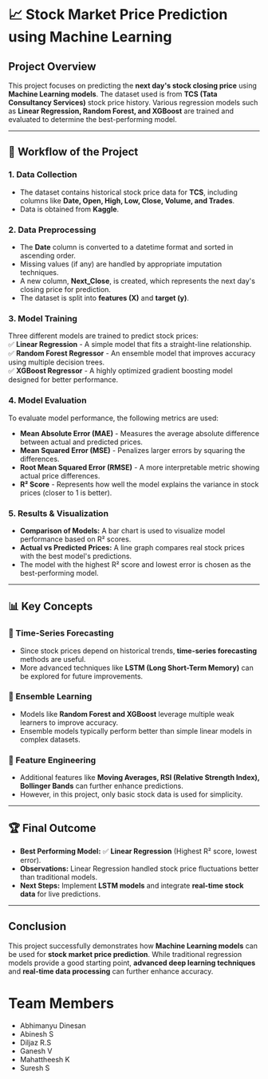 # 📈 Stock Market Price Prediction using Machine Learning  

## Project Overview  
This project focuses on predicting the **next day's stock closing price** using **Machine Learning models**. The dataset used is from **TCS (Tata Consultancy Services)** stock price history. Various regression models such as **Linear Regression, Random Forest, and XGBoost** are trained and evaluated to determine the best-performing model.

---

## 📌 Workflow of the Project  

### **1. Data Collection**  
- The dataset contains historical stock price data for **TCS**, including columns like **Date, Open, High, Low, Close, Volume, and Trades**.
- Data is obtained from **Kaggle**.

### **2. Data Preprocessing**  
- The **Date** column is converted to a datetime format and sorted in ascending order.
- Missing values (if any) are handled by appropriate imputation techniques.
- A new column, **Next_Close**, is created, which represents the next day's closing price for prediction.
- The dataset is split into **features (X)** and **target (y)**.

### **3. Model Training**  
Three different models are trained to predict stock prices:  
✅ **Linear Regression** - A simple model that fits a straight-line relationship.  
✅ **Random Forest Regressor** - An ensemble model that improves accuracy using multiple decision trees.  
✅ **XGBoost Regressor** - A highly optimized gradient boosting model designed for better performance.  

### **4. Model Evaluation**  
To evaluate model performance, the following metrics are used:  
- **Mean Absolute Error (MAE)** - Measures the average absolute difference between actual and predicted prices.  
- **Mean Squared Error (MSE)** - Penalizes larger errors by squaring the differences.  
- **Root Mean Squared Error (RMSE)** - A more interpretable metric showing actual price differences.  
- **R² Score** - Represents how well the model explains the variance in stock prices (closer to 1 is better).  

### **5. Results & Visualization**  
- **Comparison of Models:** A bar chart is used to visualize model performance based on R² scores.
- **Actual vs Predicted Prices:** A line graph compares real stock prices with the best model's predictions.
- The model with the highest R² score and lowest error is chosen as the best-performing model.

---

## 📊 Key Concepts  

### **📅 Time-Series Forecasting**  
- Since stock prices depend on historical trends, **time-series forecasting** methods are useful.
- More advanced techniques like **LSTM (Long Short-Term Memory)** can be explored for future improvements.

### **💪 Ensemble Learning**  
- Models like **Random Forest and XGBoost** leverage multiple weak learners to improve accuracy.
- Ensemble models typically perform better than simple linear models in complex datasets.

### **🔄 Feature Engineering**  
- Additional features like **Moving Averages, RSI (Relative Strength Index), Bollinger Bands** can further enhance predictions.
- However, in this project, only basic stock data is used for simplicity.

---

## 🏆 Final Outcome  
- **Best Performing Model:** ✅ **Linear Regression** (Highest R² score, lowest error).  
- **Observations:** Linear Regression handled stock price fluctuations better than traditional models.  
- **Next Steps:** Implement **LSTM models** and integrate **real-time stock data** for live predictions.  

---

## Conclusion  
This project successfully demonstrates how **Machine Learning models** can be used for **stock market price prediction**. While traditional regression models provide a good starting point, **advanced deep learning techniques** and **real-time data processing** can further enhance accuracy.

# Team Members
- Abhimanyu Dinesan
- Abinesh S
- Diljaz R.S
- Ganesh V
- Mahattheesh K
- Suresh S
